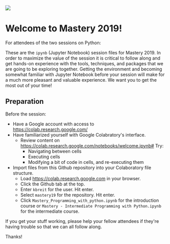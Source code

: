 <img src='https://www.insight.com/content/dam/insight-web/logos/global-nav.svg'>

# Welcome to Mastery 2019!

For attendees of the two sessions on Python:

These are the `ipynb` (Jupyter Notebook) session files for Mastery 2019. In order to maximize the value of the session it is critical to follow along and get hands-on experience with the tools, techniques, and packages that we are going to be exploring together. Getting the environment and becoming somewhat familiar with Jupyter Notebook before your session will make for a much more pleasant and valuable experience. We want you to get the most out of your time!

## Preparation

Before the session:

* Have a Google account with access to https://colab.research.google.com/
* Have familiarized yourself with Google Colabratory's interface.
    * Review content on https://colab.research.google.com/notebooks/welcome.ipynb# Try:
        * Navigating between cells
        * Executing cells
        * Modifying a bit of code in cells, and re-executing them
* Import files from this Github repository into your Colaboratory file structure.
    * Load https://colab.research.google.com in your browser.
    * Click the Github tab at the top.
    * Enter `kbreit` for the user. Hit enter.
    * Select `mastery19` for the repository. Hit enter.
    * Click `Mastery_Programming_with_python.ipynb` for the introduction course or `Mastery - Intermediate Programming with Python.ipynb` for the intermediate course.

If you get your stuff working, please help your fellow attendees if they're having trouble so that we can all follow along.

Thanks!
